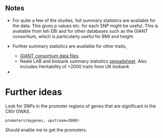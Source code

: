 ## Notes

* For quite a few of the studies, full summary statistics are available for the data.  This gives p values etc. for each SNP 
might be useful.  This is available from teh EBI and for other databases such as the GIANT consortium, which is particularly useful for BMI and height.

* Further summary statistics are available for other traits, 
    * [GIANT consortium data files](http://portals.broadinstitute.org/collaboration/giant/index.php/GIANT_consortium_data_files).  
    * Neale LAB and biobank summary statistics [spreadsheet](https://sites.google.com/broadinstitute.org/ukbbgwasresults/home?authuser=0).  Also includes Heritability of >2000 traits from UK biobank
    

* 

Further ideas
==============

Look for SNPs in the promoter regions of genes that are significant
in the CNV GWAS.

```
promoters(mygenes, upstream=2000)
```

Should enable me to get the promoters.